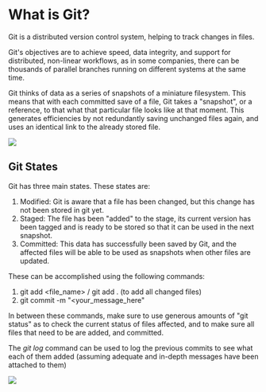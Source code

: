 # What is Git?


Git is a distributed version control system, helping to track changes in files.

Git's objectives are to achieve speed, data integrity, and support for distributed, non-linear workflows, as in some
companies, there can be thousands of parallel branches running on different systems at the same time.
    
Git thinks of data as a series of snapshots of a miniature filesystem. This means that
with each committed save of a file, Git takes a "snapshot", or a reference, to that 
what that particular file looks like at that moment.
This generates efficiencies by not redundantly saving unchanged files again, and uses
an identical link to the already stored file. 

![](C:\Users\Andre\Pictures\Git_snapshot.png)

## Git States

Git has three main states. These states are:

1. Modified: Git is aware that a file has been changed, but this change has not been stored in git yet.
2. Staged: The file has been "added" to the stage, its current version has been tagged and is ready to be stored so that it can be used in the next snapshot.
3. Committed: This data has successfully been saved by Git, and the affected files will be able to be used as snapshots when other files are updated.

These can be accomplished using the following commands:

1. git add <file_name> / git add . (to add all changed files)
2. git commit -m "<your_message_here"

In between these commands, make sure to use generous amounts of "git status" as to check the current status of files affected, and to make sure all files that need to be are added, and committed.

The *git log* command can be used to log the previous commits to see what each of them added (assuming adequate and in-depth messages have been attached to them)

![](C:\Users\Andre\Pictures\git_staging.png)